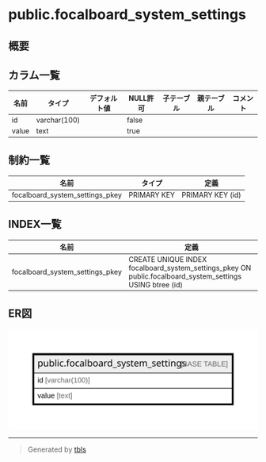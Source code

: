 # public.focalboard_system_settings

## 概要

## カラム一覧

| 名前    | タイプ          | デフォルト値       | NULL許可   | 子テーブル      | 親テーブル      | コメント     |
| ----- | ------------ | ------------ | -------- | ---------- | ---------- | -------- |
| id    | varchar(100) |              | false    |            |            |          |
| value | text         |              | true     |            |            |          |

## 制約一覧

| 名前                              | タイプ         | 定義               |
| ------------------------------- | ----------- | ---------------- |
| focalboard_system_settings_pkey | PRIMARY KEY | PRIMARY KEY (id) |

## INDEX一覧

| 名前                              | 定義                                                                                                        |
| ------------------------------- | --------------------------------------------------------------------------------------------------------- |
| focalboard_system_settings_pkey | CREATE UNIQUE INDEX focalboard_system_settings_pkey ON public.focalboard_system_settings USING btree (id) |

## ER図

![er](public.focalboard_system_settings.svg)

---

> Generated by [tbls](https://github.com/k1LoW/tbls)
